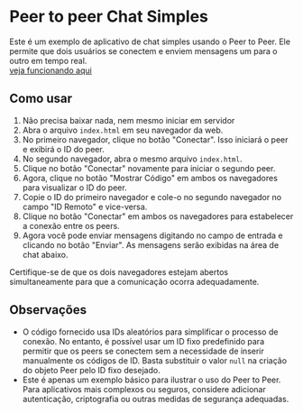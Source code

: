 # Peer to peer Chat Simples

Este é um exemplo de aplicativo de chat simples usando o Peer to Peer. Ele permite que dois usuários se conectem e enviem mensagens um para o outro em tempo real.
<br>
<a href="https://claudioss01.github.io/conexao-peer-to-peer-de-um-unico-documento-usando-html-e-javascript/" target="_blank">veja funcionando aqui</a>
<br>
## Como usar

1. Não precisa baixar nada, nem mesmo iniciar em servidor
2. Abra o arquivo `index.html` em seu navegador da web.
3. No primeiro navegador, clique no botão "Conectar". Isso iniciará o peer e exibirá o ID do peer.
4. No segundo navegador, abra o mesmo arquivo `index.html`.
5. Clique no botão "Conectar" novamente para iniciar o segundo peer.
6. Agora, clique no botão "Mostrar Código" em ambos os navegadores para visualizar o ID do peer.
7. Copie o ID do primeiro navegador e cole-o no segundo navegador no campo "ID Remoto" e vice-versa.
8. Clique no botão "Conectar" em ambos os navegadores para estabelecer a conexão entre os peers.
9. Agora você pode enviar mensagens digitando no campo de entrada e clicando no botão "Enviar". As mensagens serão exibidas na área de chat abaixo.

Certifique-se de que os dois navegadores estejam abertos simultaneamente para que a comunicação ocorra adequadamente.

## Observações

- O código fornecido usa IDs aleatórios para simplificar o processo de conexão. No entanto, é possível usar um ID fixo predefinido para permitir que os peers se conectem sem a necessidade de inserir manualmente os códigos de ID. Basta substituir o valor `null` na criação do objeto Peer pelo ID fixo desejado.
- Este é apenas um exemplo básico para ilustrar o uso do Peer to Peer. Para aplicativos mais complexos ou seguros, considere adicionar autenticação, criptografia ou outras medidas de segurança adequadas.



